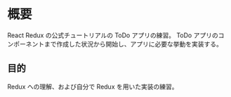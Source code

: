# 概要

React Redux の公式チュートリアルの ToDo アプリの練習。
ToDo アプリのコンポーネントまで作成した状況から開始し、アプリに必要な挙動を実装する。

## 目的

Redux への理解、および自分で Redux を用いた実装の練習。
